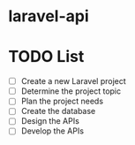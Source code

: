 # laravel-api

# TODO List

- [ ] Create a new Laravel project
- [ ] Determine the project topic
- [ ] Plan the project needs
- [ ] Create the database
- [ ] Design the APIs
- [ ] Develop the APIs
